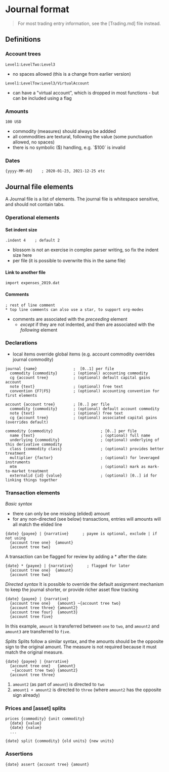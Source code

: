 # Journal format

> For most trading entry information, see the [Trading.md] file instead.

## Definitions
### Account trees
``Level1:LevelTwo:Level3``
- no spaces allowed (this is a change from earlier version)

``Level1:LevelTow:Level3/VirtualAccount``
- can have a "virtual account", which is dropped in most functions - but can be included using a flag
### Amounts

```
100 USD
```
- commodity (measures) should always be addded
- all commodities are textural, following the value (some punctuation allowed, no spaces)
- there is no symbolic ($) handling, e.g. `$100` is invalid

### Dates
```
{yyyy-MM-dd}    ; 2020-01-23, 2021-12-25 etc
```

## Journal file elements
A Journal file is a list of elements. The journal file is whitespace sensitive, and should not contain tabs.

### Operational elements
#### Set indent size
````
.indent 4    ; default 2
````
- blossom is not an exercise in complex parser writing, so fix the indent size here
- per file (it is possible to overwrite this in the same file)

#### Link to another file
```
import expenses_2019.dat
```
#### Comments
```
; rest of line comment
* top line comments can also use a star, to support org-modes
```
- comments are associated with the _preceeding_ element
  - _except_ if they are not indented, and then are associated with the _following_ element

### Declarations
- local items override global items (e.g. account commodity overrides journal commodity)
```
journal {name}                ;  [0..1] per file
  commodity {commodity}       ; (optional) accounting commodity
  cg {account tree}           ; (optional) default capital gains account
  note {text}                 ; (optional) free text
  convention {F7|F5}          ; (optional) accounting convention for first elements
```

```
account {account tree}        ; [0..] per file
  commodity {commodity}       ; (optional) default account commodity
  note {text}                 ; (optional) free text
  cg {account tree}           ; (optional) associated capital gains (overrides default)
```

```
commodity {commodity}                     ; [0..] per file
  name {text}                             ; (optional) full name
  underlying {commodity}                  ; (optional) underlying of this derivative commodity
  class {commodity class}                 ; (optional) provides better treatment
  multiplier {factor}                     ; (optional) for leveraged instruments
  mtm                                     ; (optional) mark as mark-to-market treatment
  externalid {id} {value}                 ; (optional) [0..] id for linking things together
```

### Transaction elements
_Basic syntax_
- there can only be one missing (elided) amount
- for any non-directed (see below) transactions, entries will amounts will all match the elided line
```
{date} {payee} | {narrative}      ; payee is optional, exclude | if not using
  {account tree one}  {amount}
  {account tree two}
```
A transaction can be flagged for review by adding a * after the date:
```
{date} * {payee} | {narrative}      ; flagged for later
  {account tree one}  {amount}
  {account tree two}
```

 _Directed syntax_
 It is possible to override the default assignment mechanism to keep the journal shorter, or provide richer asset flow tracking
 ```
 {date} {payee} | {narrative}
   {account tree one}   {amount} ~{account tree two}
   {account tree three} {amount2}
   {account tree four}  {amount3}
   {account tree five}
```
In this example, `amount` is transferred between `one` to `two`, and `amount2` and `amount3` are transferred to `five`.

_Splits_
Splits follow a similar syntax, and the amounts should be the opposite sign to the original amount. The measure is not required because it must match the original measure.
 ```
 {date} {payee} | {narrative}
   {account tree one}   {amount}
    ~{account tree two} {amount2}
   {account tree three}
```
1. `amount2` (as part of `amount`) is directed to `two`
1. `amount1 + amount2` is directed to `three` (where `amount2` has the opposite sign already)

### Prices and [asset] splits
```
prices {commodity} {unit commodity}
  {date} {value}
  {date} {value}
  ...

{date} split {commodity} {old units} {new units}
```

### Assertions
```
{date} assert {account tree} {amount}
```

